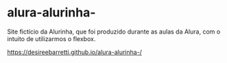# alura-alurinha-
Site fictício da Alurinha, que foi produzido durante as aulas da Alura, com o intuito de utilizarmos o flexbox. 


https://desireebarretti.github.io/alura-alurinha-/
